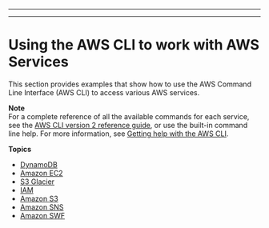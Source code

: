 --------

--------

# Using the AWS CLI to work with AWS Services<a name="cli-chap-services"></a>

This section provides examples that show how to use the AWS Command Line Interface \(AWS CLI\) to access various AWS services\.

**Note**  
For a complete reference of all the available commands for each service, see the [AWS CLI version 2 reference guide](https://awscli.amazonaws.com/v2/documentation/api/latest/reference/index.html), or use the built\-in command line help\. For more information, see [Getting help with the AWS CLI](cli-usage-help.md)\.

**Topics**
+ [DynamoDB](cli-services-dynamodb.md)
+ [Amazon EC2](cli-services-ec2.md)
+ [S3 Glacier](cli-services-glacier.md)
+ [IAM](cli-services-iam.md)
+ [Amazon S3](cli-services-s3.md)
+ [Amazon SNS](cli-services-sns.md)
+ [Amazon SWF](cli-services-swf.md)